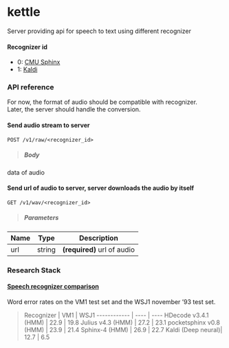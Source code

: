 kettle
==
Server providing api for speech to text using different recognizer

#### Recognizer id
- 0: [CMU Sphinx](http://cmusphinx.sourceforge.net)
- 1: [Kaldi](http://kaldi.sourceforge.net)

### API reference
For now, the format of audio should be compatible with recognizer.<br/>
Later, the server should handle the conversion.


#### Send audio stream to server
```
POST /v1/raw/<recognizer_id>
```
> ##### Body<br/>
data of audio

#### Send url of audio to server, server downloads the audio by itself
```
GET /v1/wav/<recognizer_id>
```
> ##### Parameters
Name  | Type | Description
----  | ---- | -----------
url   |string|**(required)** url of audio

### Research Stack
#### [Speech recognizer comparison](http://suendermann.com/su/pdf/oasis2014.pdf)
Word error rates on the VM1 test set and the WSJ1 november ’93 test set.
> Recognizer            | VM1  | WSJ1 
------------            | ---- | ----
HDecode v3.4.1    (HMM) | 22.9 | 19.8 
Julius v4.3       (HMM) | 27.2 | 23.1 
pocketsphinx v0.8 (HMM) | 23.9 | 21.4 
Sphinx-4          (HMM) | 26.9 | 22.7 
Kaldi      (Deep neural)| 12.7 |  6.5 
